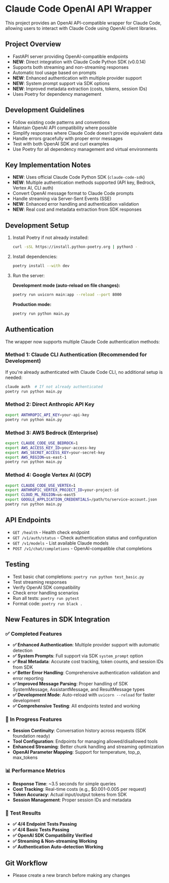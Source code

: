 # Claude Code OpenAI API Wrapper

This project provides an OpenAI API-compatible wrapper for Claude Code, allowing users to interact with Claude Code using OpenAI client libraries.

## Project Overview

- FastAPI server providing OpenAI-compatible endpoints
- **NEW**: Direct integration with Claude Code Python SDK (v0.0.14)
- Supports both streaming and non-streaming responses
- Automatic tool usage based on prompts
- **NEW**: Enhanced authentication with multiple provider support
- **NEW**: System prompt support via SDK options
- **NEW**: Improved metadata extraction (costs, tokens, session IDs)
- Uses Poetry for dependency management

## Development Guidelines

- Follow existing code patterns and conventions
- Maintain OpenAI API compatibility where possible
- Simplify responses where Claude Code doesn't provide equivalent data
- Handle errors gracefully with proper error messages
- Test with both OpenAI SDK and curl examples
- Use Poetry for all dependency management and virtual environments

## Key Implementation Notes

- **NEW**: Uses official Claude Code Python SDK (`claude-code-sdk`)
- **NEW**: Multiple authentication methods supported (API key, Bedrock, Vertex AI, CLI auth)
- Convert OpenAI message format to Claude Code prompts
- Handle streaming via Server-Sent Events (SSE)
- **NEW**: Enhanced error handling and authentication validation
- **NEW**: Real cost and metadata extraction from SDK responses

## Development Setup

1. Install Poetry if not already installed:
   ```bash
   curl -sSL https://install.python-poetry.org | python3 -
   ```

2. Install dependencies:
   ```bash
   poetry install --with dev
   ```

3. Run the server:
   
   **Development mode (auto-reload on file changes):**
   ```bash
   poetry run uvicorn main:app --reload --port 8000
   ```
   
   **Production mode:**
   ```bash
   poetry run python main.py
   ```

## Authentication

The wrapper now supports multiple Claude Code authentication methods:

### Method 1: Claude CLI Authentication (Recommended for Development)
If you're already authenticated with Claude Code CLI, no additional setup is needed:
```bash
claude auth  # If not already authenticated
poetry run python main.py
```

### Method 2: Direct Anthropic API Key
```bash
export ANTHROPIC_API_KEY=your-api-key
poetry run python main.py
```

### Method 3: AWS Bedrock (Enterprise)
```bash
export CLAUDE_CODE_USE_BEDROCK=1
export AWS_ACCESS_KEY_ID=your-access-key
export AWS_SECRET_ACCESS_KEY=your-secret-key
export AWS_REGION=us-east-1
poetry run python main.py
```

### Method 4: Google Vertex AI (GCP)
```bash
export CLAUDE_CODE_USE_VERTEX=1
export ANTHROPIC_VERTEX_PROJECT_ID=your-project-id
export CLOUD_ML_REGION=us-east5
export GOOGLE_APPLICATION_CREDENTIALS=/path/to/service-account.json
poetry run python main.py
```

## API Endpoints

- `GET /health` - Health check endpoint
- `GET /v1/auth/status` - Check authentication status and configuration
- `GET /v1/models` - List available Claude models
- `POST /v1/chat/completions` - OpenAI-compatible chat completions

## Testing

- Test basic chat completions: `poetry run python test_basic.py`
- Test streaming responses
- Verify OpenAI SDK compatibility
- Check error handling scenarios
- Run all tests: `poetry run pytest`
- Format code: `poetry run black .`

## New Features in SDK Integration

### ✅ **Completed Features**
- **✅ Enhanced Authentication**: Multiple provider support with automatic detection
- **✅ System Prompts**: Full support via SDK `system_prompt` option  
- **✅ Real Metadata**: Accurate cost tracking, token counts, and session IDs from SDK
- **✅ Better Error Handling**: Comprehensive authentication validation and error reporting
- **✅ Improved Message Parsing**: Proper handling of SDK SystemMessage, AssistantMessage, and ResultMessage types
- **✅ Development Mode**: Auto-reload with `uvicorn --reload` for faster development
- **✅ Comprehensive Testing**: All endpoints tested and working

### 🔄 **In Progress Features**
- **Session Continuity**: Conversation history across requests (SDK foundation ready)
- **Tool Configuration**: Endpoints for managing allowed/disallowed tools
- **Enhanced Streaming**: Better chunk handling and streaming optimization
- **OpenAI Parameter Mapping**: Support for temperature, top_p, max_tokens

### 📊 **Performance Metrics**
- **Response Time**: ~3.5 seconds for simple queries
- **Cost Tracking**: Real-time costs (e.g., $0.001-0.005 per request)
- **Token Accuracy**: Actual input/output tokens from SDK
- **Session Management**: Proper session IDs and metadata

### 🧪 **Test Results**
- **✅ 4/4 Endpoint Tests Passing**
- **✅ 4/4 Basic Tests Passing** 
- **✅ OpenAI SDK Compatibility Verified**
- **✅ Streaming & Non-streaming Working**
- **✅ Authentication Auto-detection Working**

## Git Workflow

- Please create a new branch before making any changes